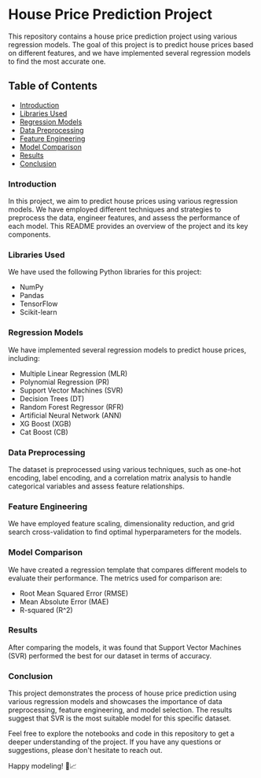 # House Price Prediction Project

This repository contains a house price prediction project using various regression models. The goal of this project is to predict house prices based on different features, and we have implemented several regression models to find the most accurate one.

## Table of Contents
- [Introduction](#introduction)
- [Libraries Used](#libraries-used)
- [Regression Models](#regression-models)
- [Data Preprocessing](#data-preprocessing)
- [Feature Engineering](#feature-engineering)
- [Model Comparison](#model-comparison)
- [Results](#results)
- [Conclusion](#conclusion)

### Introduction

In this project, we aim to predict house prices using various regression models. We have employed different techniques and strategies to preprocess the data, engineer features, and assess the performance of each model. This README provides an overview of the project and its key components.

### Libraries Used

We have used the following Python libraries for this project:

- NumPy
- Pandas
- TensorFlow
- Scikit-learn

### Regression Models

We have implemented several regression models to predict house prices, including:

- Multiple Linear Regression (MLR)
- Polynomial Regression (PR)
- Support Vector Machines (SVR)
- Decision Trees (DT)
- Random Forest Regressor (RFR)
- Artificial Neural Network (ANN)
- XG Boost (XGB)
- Cat Boost (CB)

### Data Preprocessing

The dataset is preprocessed using various techniques, such as one-hot encoding, label encoding, and a correlation matrix analysis to handle categorical variables and assess feature relationships.

### Feature Engineering

We have employed feature scaling, dimensionality reduction, and grid search cross-validation to find optimal hyperparameters for the models.

### Model Comparison

We have created a regression template that compares different models to evaluate their performance. The metrics used for comparison are:

- Root Mean Squared Error (RMSE)
- Mean Absolute Error (MAE)
- R-squared (R^2)

### Results

After comparing the models, it was found that Support Vector Machines (SVR) performed the best for our dataset in terms of accuracy.

### Conclusion

This project demonstrates the process of house price prediction using various regression models and showcases the importance of data preprocessing, feature engineering, and model selection. The results suggest that SVR is the most suitable model for this specific dataset.

Feel free to explore the notebooks and code in this repository to get a deeper understanding of the project. If you have any questions or suggestions, please don't hesitate to reach out.

Happy modeling! 🏡📈
